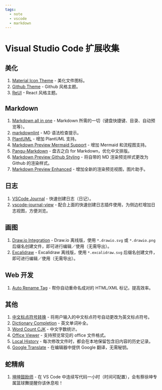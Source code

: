 ```yaml
---
tags:
  - note
  - vscode
  - markdown
---
```


# Visual Studio Code 扩展收集

## 美化

1. [Material Icon Theme](vscode:extension/PKief.material-icon-theme) - 美化文件图标。
2. [Github Theme](vscode:extension/GitHub.github-vscode-theme) - Github 风格主题。
3. [ReUI](vscode:extension/barrsan.reui) - React 风格主题。

## Markdown

1. [Markdown all in one](vscode:extension/yzhang.markdown-all-in-one) - Markdown 所需的一切（键盘快捷键、目录、自动预览等）。
2. [markdownlint](vscode:extension/DavidAnson.vscode-markdownlint) - MD 语法检查提示。
3. [PlantUML](vscode:extension/jebbs.plantuml) - 增加 PlantUML 支持。
4. [Markdown Preview Mermaid Support](vscode:extension/bierner.markdown-mermaid) - 增加 Mermaid 和流程图支持。
5. [Pangu-Markdown](vscode:extension/xlthu.Pangu-Markdown) - 盘古之白 for Markdown，优化中文排版。
6. [Markdown Preview Github Styling](vscode:extension/bierner.markdown-preview-github-styles) - 将自带的 MD 渲染预览样式更改为 Github 的渲染样式。
7. [Markdown Preview Enhanced](vscode:extension/shd101wyy.markdown-preview-enhanced) - 增加全新的渲染预览视图，图片助手。

## 日志

1. [VSCode Journal](vscode:extension/pajoma.vscode-journal) - 快速创建日志（日记）。
2. [vscode-journal-view](vscode:extension/Gruntfuggly.vscode-journal-view) - 配合上面的快速创建日志插件使用，为侧边栏增加日志视图，方便浏览。

## 画图

1. [Draw.io Integration](vscode:extension/hediet.vscode-drawio) - Draw.io 离线版，使用 `*.drawio.svg` 或 `*.drawio.png` 后缀名创建文件，即可进行编辑／使用（无需导出）。
2. [Excalidraw](vscode:extension/pomdtr.excalidraw-editor) - Excalidraw 离线版，使用 `*.excalidraw.svg` 后缀名创建文件，即可进行编辑／使用（无需导出）。

## Web 开发

1. [Auto Rename Tag](vscode:extension/formulahendry.auto-rename-tag) - 帮你自动重命名成对的 HTML/XML 标记，提高效率。

## 其他

1. [中文标点符号转换](vscode:extension/grasspy.autopunc) - 将用户输入的中文标点符号自动更改为英文标点符号。
2. [Dictionary Completion](vscode:extension/yzhang.dictionary-completion) - 英文单词补全。
3. [Word Count CJK](vscode:extension/holmescn.vscode-wordcount-cjk) - 中文字数统计。
4. [Office Viewer](vscode:extension/cweijan.vscode-office) - 支持预览常见的 office 文件格式。
5. [Local History](vscode:extension/xyz.local-history) - 每次修改文件时，都会在本地保留包含旧内容的历史记录。
6. [Google Translate](vscode:extension/hancel.google-translate) - 在编辑器中提供 Google 翻译，无需秘钥。

## 蛇精病

1. [坤坤鼓励师](vscode:extension/sakura1357.cxk) - 在 VS Code 中连续写代码一小时（时间可配置），会有蔡徐坤专属篮球舞提醒你该休息啦！

